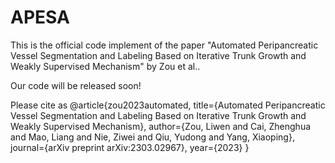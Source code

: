 # APESA

This is the official code implement of the paper "Automated Peripancreatic Vessel Segmentation and Labeling Based on Iterative Trunk Growth and Weakly Supervised Mechanism" by Zou et al..

Our code will be released soon!

Please cite as 
@article{zou2023automated,
  title={Automated Peripancreatic Vessel Segmentation and Labeling Based on Iterative Trunk Growth and Weakly Supervised Mechanism},
  author={Zou, Liwen and Cai, Zhenghua and Mao, Liang and Nie, Ziwei and Qiu, Yudong and Yang, Xiaoping},
  journal={arXiv preprint arXiv:2303.02967},
  year={2023}
}
